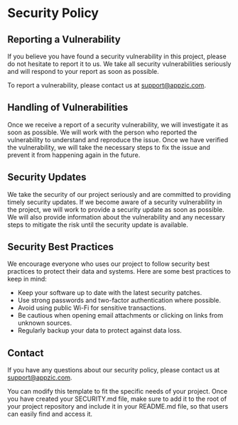 # Security Policy

## Reporting a Vulnerability

If you believe you have found a security vulnerability in this project, please do not hesitate to report it to us. We take all security vulnerabilities seriously and will respond to your report as soon as possible.

To report a vulnerability, please contact us at support@appzic.com.

## Handling of Vulnerabilities

Once we receive a report of a security vulnerability, we will investigate it as soon as possible. We will work with the person who reported the vulnerability to understand and reproduce the issue. Once we have verified the vulnerability, we will take the necessary steps to fix the issue and prevent it from happening again in the future.

## Security Updates

We take the security of our project seriously and are committed to providing timely security updates. If we become aware of a security vulnerability in the project, we will work to provide a security update as soon as possible. We will also provide information about the vulnerability and any necessary steps to mitigate the risk until the security update is available.

## Security Best Practices

We encourage everyone who uses our project to follow security best practices to protect their data and systems. Here are some best practices to keep in mind:

- Keep your software up to date with the latest security patches.
- Use strong passwords and two-factor authentication where possible.
- Avoid using public Wi-Fi for sensitive transactions.
- Be cautious when opening email attachments or clicking on links from unknown sources.
- Regularly backup your data to protect against data loss.

## Contact

If you have any questions about our security policy, please contact us at support@appzic.com.

You can modify this template to fit the specific needs of your project. Once you have created your SECURITY.md file, make sure to add it to the root of your project repository and include it in your README.md file, so that users can easily find and access it.
